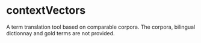 contextVectors
==============

A term translation tool based on comparable corpora. The corpora, bilingual dictionnay and gold terms are not provided.
